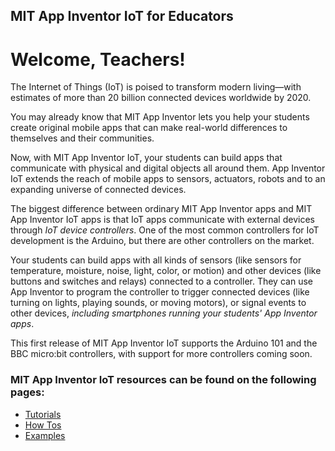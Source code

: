 ## MIT App Inventor IoT for Educators

# Welcome, Teachers!

The Internet of Things (IoT) is poised to transform modern
living&mdash;with estimates of more than 20 billion connected devices
worldwide by 2020.

You may already know that MIT App Inventor lets you 
help your students create original mobile apps
that can make real-world differences to themselves and their communities.

Now, with MIT App Inventor IoT, your students can build apps that
communicate with physical and digital objects all around them.
App Inventor IoT extends the reach of mobile apps to sensors,
actuators, robots and to an expanding universe of connected
devices.

The biggest difference between ordinary MIT App Inventor apps and MIT
App Inventor IoT apps is that IoT apps communicate with
external devices through <em>IoT device controllers</em>. One of the most common controllers for
IoT development is the Arduino, but there are other
controllers on the market.

Your students can build apps with all kinds of
sensors (like sensors for temperature, moisture, noise,
light, color, or motion) and other devices (like buttons and
switches and relays) connected to a controller.  They can use App Inventor
to program the controller to trigger connected devices (like
turning on lights, playing sounds, or moving motors), or signal
events to other devices, <em>including smartphones running your students' App Inventor
apps</em>.

This first release of MIT App Inventor IoT supports the Arduino 101
and the BBC micro:bit controllers, with support for more controllers coming soon.

### MIT App Inventor IoT resources can be found on the following pages:

-   [Tutorials](#/teachers/tutorials)
-   [How Tos](#/teachers/howtos)
-   [Examples](#/teachers/examples)
